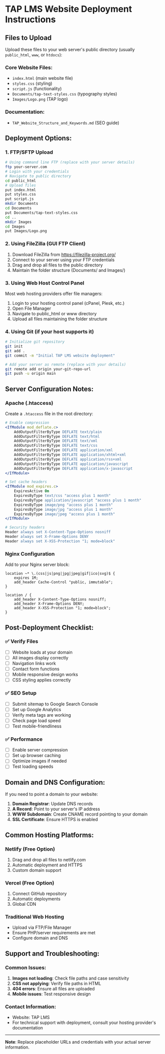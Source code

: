 # TAP LMS Website Deployment Instructions

## Files to Upload
Upload these files to your web server's public directory (usually `public_html`, `www`, or `htdocs`):

### Core Website Files:
- `index.html` (main website file)
- `styles.css` (styling)
- `script.js` (functionality)
- `Documents/tap-text-styles.css` (typography styles)
- `Images/Logo.png` (TAP logo)

### Documentation:
- `TAP_Website_Structure_and_Keywords.md` (SEO guide)

## Deployment Options:

### 1. FTP/SFTP Upload
```bash
# Using command line FTP (replace with your server details)
ftp your-server.com
# Login with your credentials
# Navigate to public directory
cd public_html
# Upload files
put index.html
put styles.css
put script.js
mkdir Documents
cd Documents
put Documents/tap-text-styles.css
cd ..
mkdir Images
cd Images
put Images/Logo.png
```

### 2. Using FileZilla (GUI FTP Client)
1. Download FileZilla from https://filezilla-project.org/
2. Connect to your server using your FTP credentials
3. Drag and drop all files to the public directory
4. Maintain the folder structure (Documents/ and Images/)

### 3. Using Web Host Control Panel
Most web hosting providers offer file managers:
1. Login to your hosting control panel (cPanel, Plesk, etc.)
2. Open File Manager
3. Navigate to public_html or www directory
4. Upload all files maintaining the folder structure

### 4. Using Git (if your host supports it)
```bash
# Initialize git repository
git init
git add .
git commit -m "Initial TAP LMS website deployment"

# Add your server as remote (replace with your details)
git remote add origin your-git-repo-url
git push -u origin main
```

## Server Configuration Notes:

### Apache (.htaccess)
Create a `.htaccess` file in the root directory:
```apache
# Enable compression
<IfModule mod_deflate.c>
    AddOutputFilterByType DEFLATE text/plain
    AddOutputFilterByType DEFLATE text/html
    AddOutputFilterByType DEFLATE text/xml
    AddOutputFilterByType DEFLATE text/css
    AddOutputFilterByType DEFLATE application/xml
    AddOutputFilterByType DEFLATE application/xhtml+xml
    AddOutputFilterByType DEFLATE application/rss+xml
    AddOutputFilterByType DEFLATE application/javascript
    AddOutputFilterByType DEFLATE application/x-javascript
</IfModule>

# Set cache headers
<IfModule mod_expires.c>
    ExpiresActive On
    ExpiresByType text/css "access plus 1 month"
    ExpiresByType application/javascript "access plus 1 month"
    ExpiresByType image/png "access plus 1 month"
    ExpiresByType image/jpg "access plus 1 month"
    ExpiresByType image/jpeg "access plus 1 month"
</IfModule>

# Security headers
Header always set X-Content-Type-Options nosniff
Header always set X-Frame-Options DENY
Header always set X-XSS-Protection "1; mode=block"
```

### Nginx Configuration
Add to your Nginx server block:
```nginx
location ~* \.(css|js|png|jpg|jpeg|gif|ico|svg)$ {
    expires 1M;
    add_header Cache-Control "public, immutable";
}

location / {
    add_header X-Content-Type-Options nosniff;
    add_header X-Frame-Options DENY;
    add_header X-XSS-Protection "1; mode=block";
}
```

## Post-Deployment Checklist:

### ✅ Verify Files
- [ ] Website loads at your domain
- [ ] All images display correctly
- [ ] Navigation links work
- [ ] Contact form functions
- [ ] Mobile responsive design works
- [ ] CSS styling applies correctly

### ✅ SEO Setup
- [ ] Submit sitemap to Google Search Console
- [ ] Set up Google Analytics
- [ ] Verify meta tags are working
- [ ] Check page load speed
- [ ] Test mobile-friendliness

### ✅ Performance
- [ ] Enable server compression
- [ ] Set up browser caching
- [ ] Optimize images if needed
- [ ] Test loading speeds

## Domain and DNS Configuration:

If you need to point a domain to your website:

1. **Domain Registrar**: Update DNS records
2. **A Record**: Point to your server's IP address
3. **WWW Subdomain**: Create CNAME record pointing to your domain
4. **SSL Certificate**: Ensure HTTPS is enabled

## Common Hosting Platforms:

### Netlify (Free Option)
1. Drag and drop all files to netlify.com
2. Automatic deployment and HTTPS
3. Custom domain support

### Vercel (Free Option)
1. Connect GitHub repository
2. Automatic deployments
3. Global CDN

### Traditional Web Hosting
- Upload via FTP/File Manager
- Ensure PHP/server requirements are met
- Configure domain and DNS

## Support and Troubleshooting:

### Common Issues:
1. **Images not loading**: Check file paths and case sensitivity
2. **CSS not applying**: Verify file paths in HTML
3. **404 errors**: Ensure all files are uploaded
4. **Mobile issues**: Test responsive design

### Contact Information:
- Website: TAP LMS
- For technical support with deployment, consult your hosting provider's documentation

---

**Note**: Replace placeholder URLs and credentials with your actual server information.